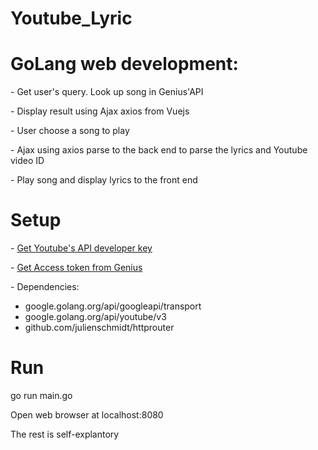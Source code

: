 # Youtube_Lyric

<h1>GoLang web development:</h1>

<p>- Get user's query. Look up song in Genius'API</p>
<p>- Display result using Ajax axios from Vuejs</p>
<p>- User choose a song to play</p>
<p>- Ajax using axios parse to the back end to parse the lyrics and Youtube video ID</p>
<p>- Play song and display lyrics to the front end</p>

<h1>Setup</h1>
<p>- <a href="https://console.developers.google.com/">Get Youtube's API developer key</a></p>
<p>- <a href="https://genius.com/api-clients">Get Access token from Genius</a></p>
<p>- Dependencies: </p>
<ul>
<li>google.golang.org/api/googleapi/transport</li>
<li>google.golang.org/api/youtube/v3</li>
<li>github.com/julienschmidt/httprouter</li>
</ul>

<h1>Run</h1>
<p>go run main.go</p>
<p>Open web browser at localhost:8080</p>
<p>The rest is self-explantory</p>
